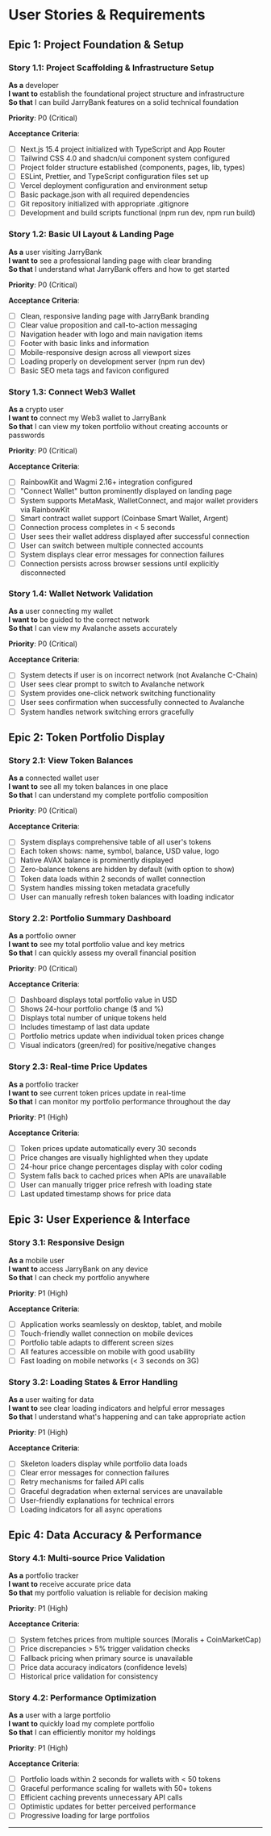 # User Stories & Requirements

## Epic 1: Project Foundation & Setup

### Story 1.1: Project Scaffolding & Infrastructure Setup
**As a** developer  
**I want to** establish the foundational project structure and infrastructure  
**So that** I can build JarryBank features on a solid technical foundation

**Priority**: P0 (Critical)

**Acceptance Criteria**:
- [ ] Next.js 15.4 project initialized with TypeScript and App Router
- [ ] Tailwind CSS 4.0 and shadcn/ui component system configured
- [ ] Project folder structure established (components, pages, lib, types)
- [ ] ESLint, Prettier, and TypeScript configuration files set up
- [ ] Vercel deployment configuration and environment setup
- [ ] Basic package.json with all required dependencies
- [ ] Git repository initialized with appropriate .gitignore
- [ ] Development and build scripts functional (npm run dev, npm run build)

### Story 1.2: Basic UI Layout & Landing Page
**As a** user visiting JarryBank  
**I want to** see a professional landing page with clear branding  
**So that** I understand what JarryBank offers and how to get started

**Priority**: P0 (Critical)

**Acceptance Criteria**:
- [ ] Clean, responsive landing page with JarryBank branding
- [ ] Clear value proposition and call-to-action messaging
- [ ] Navigation header with logo and main navigation items
- [ ] Footer with basic links and information
- [ ] Mobile-responsive design across all viewport sizes
- [ ] Loading properly on development server (npm run dev)
- [ ] Basic SEO meta tags and favicon configured

### Story 1.3: Connect Web3 Wallet
**As a** crypto user  
**I want to** connect my Web3 wallet to JarryBank  
**So that** I can view my token portfolio without creating accounts or passwords

**Priority**: P0 (Critical)

**Acceptance Criteria**:
- [ ] RainbowKit and Wagmi 2.16+ integration configured
- [ ] "Connect Wallet" button prominently displayed on landing page
- [ ] System supports MetaMask, WalletConnect, and major wallet providers via RainbowKit
- [ ] Smart contract wallet support (Coinbase Smart Wallet, Argent)
- [ ] Connection process completes in < 5 seconds
- [ ] User sees their wallet address displayed after successful connection
- [ ] User can switch between multiple connected accounts
- [ ] System displays clear error messages for connection failures
- [ ] Connection persists across browser sessions until explicitly disconnected

### Story 1.4: Wallet Network Validation
**As a** user connecting my wallet  
**I want to** be guided to the correct network  
**So that** I can view my Avalanche assets accurately

**Priority**: P0 (Critical)

**Acceptance Criteria**:
- [ ] System detects if user is on incorrect network (not Avalanche C-Chain)
- [ ] User sees clear prompt to switch to Avalanche network
- [ ] System provides one-click network switching functionality
- [ ] User sees confirmation when successfully connected to Avalanche
- [ ] System handles network switching errors gracefully

## Epic 2: Token Portfolio Display

### Story 2.1: View Token Balances
**As a** connected wallet user  
**I want to** see all my token balances in one place  
**So that** I can understand my complete portfolio composition

**Priority**: P0 (Critical)

**Acceptance Criteria**:
- [ ] System displays comprehensive table of all user's tokens
- [ ] Each token shows: name, symbol, balance, USD value, logo
- [ ] Native AVAX balance is prominently displayed
- [ ] Zero-balance tokens are hidden by default (with option to show)
- [ ] Token data loads within 2 seconds of wallet connection
- [ ] System handles missing token metadata gracefully
- [ ] User can manually refresh token balances with loading indicator

### Story 2.2: Portfolio Summary Dashboard  
**As a** portfolio owner  
**I want to** see my total portfolio value and key metrics  
**So that** I can quickly assess my overall financial position

**Priority**: P0 (Critical)

**Acceptance Criteria**:
- [ ] Dashboard displays total portfolio value in USD
- [ ] Shows 24-hour portfolio change ($ and %)
- [ ] Displays total number of unique tokens held
- [ ] Includes timestamp of last data update
- [ ] Portfolio metrics update when individual token prices change
- [ ] Visual indicators (green/red) for positive/negative changes

### Story 2.3: Real-time Price Updates
**As a** portfolio tracker  
**I want to** see current token prices update in real-time  
**So that** I can monitor my portfolio performance throughout the day

**Priority**: P1 (High)

**Acceptance Criteria**:
- [ ] Token prices update automatically every 30 seconds
- [ ] Price changes are visually highlighted when they update
- [ ] 24-hour price change percentages display with color coding
- [ ] System falls back to cached prices when APIs are unavailable
- [ ] User can manually trigger price refresh with loading state
- [ ] Last updated timestamp shows for price data

## Epic 3: User Experience & Interface

### Story 3.1: Responsive Design
**As a** mobile user  
**I want to** access JarryBank on any device  
**So that** I can check my portfolio anywhere

**Priority**: P1 (High)

**Acceptance Criteria**:
- [ ] Application works seamlessly on desktop, tablet, and mobile
- [ ] Touch-friendly wallet connection on mobile devices
- [ ] Portfolio table adapts to different screen sizes
- [ ] All features accessible on mobile with good usability
- [ ] Fast loading on mobile networks (< 3 seconds on 3G)

### Story 3.2: Loading States & Error Handling  
**As a** user waiting for data  
**I want to** see clear loading indicators and helpful error messages  
**So that** I understand what's happening and can take appropriate action

**Priority**: P1 (High)

**Acceptance Criteria**:
- [ ] Skeleton loaders display while portfolio data loads
- [ ] Clear error messages for connection failures
- [ ] Retry mechanisms for failed API calls
- [ ] Graceful degradation when external services are unavailable
- [ ] User-friendly explanations for technical errors
- [ ] Loading indicators for all async operations

## Epic 4: Data Accuracy & Performance

### Story 4.1: Multi-source Price Validation
**As a** portfolio tracker  
**I want to** receive accurate price data  
**So that** my portfolio valuation is reliable for decision making

**Priority**: P1 (High)

**Acceptance Criteria**:
- [ ] System fetches prices from multiple sources (Moralis + CoinMarketCap)
- [ ] Price discrepancies > 5% trigger validation checks
- [ ] Fallback pricing when primary source is unavailable
- [ ] Price data accuracy indicators (confidence levels)
- [ ] Historical price validation for consistency

### Story 4.2: Performance Optimization
**As a** user with a large portfolio  
**I want to** quickly load my complete portfolio  
**So that** I can efficiently monitor my holdings

**Priority**: P1 (High)

**Acceptance Criteria**:
- [ ] Portfolio loads within 2 seconds for wallets with < 50 tokens
- [ ] Graceful performance scaling for wallets with 50+ tokens
- [ ] Efficient caching prevents unnecessary API calls
- [ ] Optimistic updates for better perceived performance
- [ ] Progressive loading for large portfolios

---
